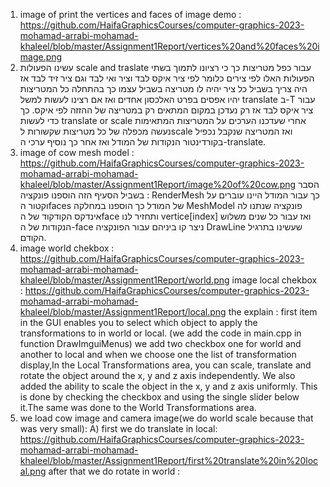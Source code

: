 1) image of print the vertices and faces of image demo : https://github.com/HaifaGraphicsCourses/computer-graphics-2023-mohamad-arrabi-mohamad-khaleel/blob/master/Assignment1Report/vertices%20and%20faces%20image.png
2) עשינו הפעולות scale and traslate עבור כפל מטריצות כך כי רציונו לתמוך בשתי הפעולות האלו לפי צירים כלומר לפי ציר איקס לבד וציר ואי לבד וגם ציר זיד לבד אז היה צריך בשביל כל ציר יהיה לו מטריצה בשביל עצמו כך בהתחלה כל המטריצות יהיו אפסים בפרט האלכסון אחדים ואז אם רצינו לעשות למשל translate ב-T עבור ציר איקס לבד אז רק נעדכן במקום המתאים רק במטריצה של ההזזה לפי איקס. כך כדי לעשות translate or scale אחרי שעדכנו הערכים על המטריצות המתאימות נעשה מכפלה של כל מטריצות שקשורות לscale ואז המטריצה שנקבל נכפיל בקורדינטור הנקודות של המודל ואז אחר כך נוסיף ערכי ה-translate.
3) image of cow mesh model : https://github.com/HaifaGraphicsCourses/computer-graphics-2023-mohamad-arrabi-mohamad-khaleel/blob/master/Assignment1Report/image%20of%20cow.png
הסבר : בשביל הסעיף הזה הוספנו פונקציה RenderMesh כך עבור המודל היינו עוברים על וקטור הfaces של המודל כך הוספנו במחלקה MeshModel פונקציה שנתנו לה אינדקס הקודקוד של הface ותחזיר לנו vertice[index] ואז עבור כל שנים משלוש הנקודות של ה-face ניצר קו ביניהם עבור הפונקציה DrawLine שעשינו בתרגיל הקודם.
4) image world chekbox : https://github.com/HaifaGraphicsCourses/computer-graphics-2023-mohamad-arrabi-mohamad-khaleel/blob/master/Assignment1Report/world.png
image local chekbox : https://github.com/HaifaGraphicsCourses/computer-graphics-2023-mohamad-arrabi-mohamad-khaleel/blob/master/Assignment1Report/local.png
the explain : first item in the GUI enables you to select which object to apply the transformations to in world or local. (we add the code in main.cpp in function DrawImguiMenus)
we add two checkbox one for world and another to local and when we choose one the list of transformation display,In the Local Transformations area, you can scale, translate and rotate the object around the x, y and z axis independently. We also added the ability to scale the object in the x, y and z axis uniformly. This is done by checking the checkbox and using the single slider below it.The same was done to the World Transformations area.
5) we load cow image and camera image(we do world scale because that was very small): A) first we do translate in local: https://github.com/HaifaGraphicsCourses/computer-graphics-2023-mohamad-arrabi-mohamad-khaleel/blob/master/Assignment1Report/first%20translate%20in%20local.png
after that we do rotate in world :
